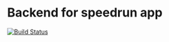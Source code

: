 # Backend for speedrun app

[![Build Status](https://dev.azure.com/rtuitlab/RTU%20IT%20Lab/_apis/build/status/RTUITLab.Speedrun-App-Back?branchName=master)](https://dev.azure.com/rtuitlab/RTU%20IT%20Lab/_build/latest?definitionId=141&branchName=master)
